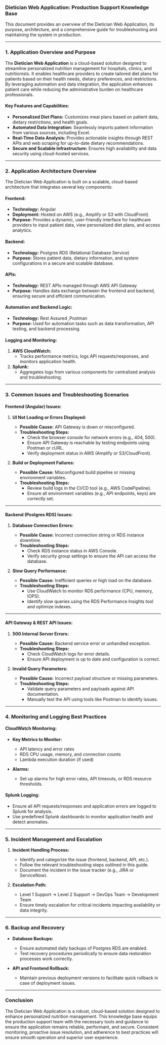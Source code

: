 ### **Dietician Web Application: Production Support Knowledge Base**  

This document provides an overview of the Dietician Web Application, its purpose, architecture, and a comprehensive guide for troubleshooting and maintaining the system in production.  

---

### **1. Application Overview and Purpose**  

The **Dietician Web Application** is a cloud-based solution designed to streamline personalized nutrition management for hospitals, clinics, and nutritionists. It enables healthcare providers to create tailored diet plans for patients based on their health needs, dietary preferences, and restrictions. By leveraging automation and data integration, the application enhances patient care while reducing the administrative burden on healthcare professionals.  

#### **Key Features and Capabilities:**  
- **Personalized Diet Plans:** Customizes meal plans based on patient data, dietary restrictions, and health goals.  
- **Automated Data Integration:** Seamlessly imports patient information from various sources, including Excel.  
- **Real-Time Data Analysis:** Provides actionable insights through REST APIs and web scraping for up-to-date dietary recommendations.  
- **Secure and Scalable Infrastructure:** Ensures high availability and data security using cloud-hosted services.  

---

### **2. Application Architecture Overview**  

The Dietician Web Application is built on a scalable, cloud-based architecture that integrates several key components:  

#### **Frontend:**  
- **Technology:** Angular  
- **Deployment:** Hosted on AWS (e.g., Amplify or S3 with CloudFront)  
- **Purpose:** Provides a dynamic, user-friendly interface for healthcare providers to input patient data, view personalized diet plans, and access analytics.  

#### **Backend:**  
- **Technology:** Postgres RDS (Relational Database Service)  
- **Purpose:** Stores patient data, dietary information, and system configurations in a secure and scalable database.  

#### **APIs:**  
- **Technology:** REST APIs managed through AWS API Gateway  
- **Purpose:** Handles data exchange between the frontend and backend, ensuring secure and efficient communication.  

#### **Automation and Backend Logic:**  
- **Technology:** Rest Assured ,Postman
- **Purpose:** Used for automation tasks such as data transformation, API testing, and backend processing.  

#### **Logging and Monitoring:**  
1. **AWS CloudWatch:**  
   - Tracks performance metrics, logs API requests/responses, and monitors application health.  
2. **Splunk:**  
   - Aggregates logs from various components for centralized analysis and troubleshooting.  

---

### **3. Common Issues and Troubleshooting Scenarios**  

#### **Frontend (Angular) Issues:**  
1. **UI Not Loading or Errors Displayed:**  
   - **Possible Cause:** API Gateway is down or misconfigured.  
   - **Troubleshooting Steps:**  
     - Check the browser console for network errors (e.g., 404, 500).  
     - Ensure API Gateway is reachable by testing endpoints using Postman or cURL.  
     - Verify deployment status in AWS (Amplify or S3/CloudFront).  

2. **Build or Deployment Failures:**  
   - **Possible Cause:** Misconfigured build pipeline or missing environment variables.  
   - **Troubleshooting Steps:**  
     - Review build logs in the CI/CD tool (e.g., AWS CodePipeline).  
     - Ensure all environment variables (e.g., API endpoints, keys) are correctly set.  

---

#### **Backend (Postgres RDS) Issues:**  
1. **Database Connection Errors:**  
   - **Possible Cause:** Incorrect connection string or RDS instance downtime.  
   - **Troubleshooting Steps:**  
     - Check RDS instance status in AWS Console.  
     - Verify security group settings to ensure the API can access the database.  

2. **Slow Query Performance:**  
   - **Possible Cause:** Inefficient queries or high load on the database.  
   - **Troubleshooting Steps:**  
     - Use CloudWatch to monitor RDS performance (CPU, memory, IOPS).  
     - Identify slow queries using the RDS Performance Insights tool and optimize indexes.  

---

#### **API Gateway & REST API Issues:**  
1. **500 Internal Server Errors:**  
   - **Possible Cause:** Backend service error or unhandled exception.  
   - **Troubleshooting Steps:**  
     - Check CloudWatch logs for error details.  
     - Ensure API deployment is up to date and configuration is correct.  

2. **Invalid Query Parameters:**  
   - **Possible Cause:** Incorrect payload structure or missing parameters.  
   - **Troubleshooting Steps:**  
     - Validate query parameters and payloads against API documentation.  
     - Manually test the API using tools like Postman to identify issues.  

---

### **4. Monitoring and Logging Best Practices**  

#### **CloudWatch Monitoring:**  
- **Key Metrics to Monitor:**  
  - API latency and error rates  
  - RDS CPU usage, memory, and connection counts  
  - Lambda execution duration (if used)  

- **Alarms:**  
  - Set up alarms for high error rates, API timeouts, or RDS resource thresholds.  

#### **Splunk Logging:**  
- Ensure all API requests/responses and application errors are logged to Splunk for analysis.  
- Use predefined Splunk dashboards to monitor application health and detect anomalies.  

---

### **5. Incident Management and Escalation**  

1. **Incident Handling Process:**  
   - Identify and categorize the issue (frontend, backend, API, etc.).  
   - Follow the relevant troubleshooting steps outlined in this guide.  
   - Document the incident in the issue tracker (e.g., JIRA or ServiceNow).  

2. **Escalation Path:**  
   - Level 1 Support → Level 2 Support → DevOps Team → Development Team  
   - Ensure timely escalation for critical incidents impacting availability or data integrity.  

---

### **6. Backup and Recovery**  

- **Database Backups:**  
  - Ensure automated daily backups of Postgres RDS are enabled.  
  - Test recovery procedures periodically to ensure data restoration processes work correctly.  

- **API and Frontend Rollback:**  
  - Maintain previous deployment versions to facilitate quick rollback in case of deployment issues.  

---

### **Conclusion**  

The Dietician Web Application is a robust, cloud-based solution designed to enhance personalized nutrition management. This knowledge base equips the production support team with the necessary tools and guidance to ensure the application remains reliable, performant, and secure. Consistent monitoring, proactive issue resolution, and adherence to best practices will ensure smooth operation and superior user experience.
